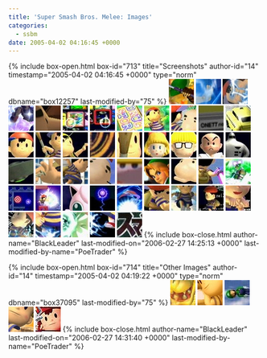 ```yaml
---
title: 'Super Smash Bros. Melee: Images'
categories:
  - ssbm
date: 2005-04-02 04:16:45 +0000
---
```

{% include box-open.html box-id="713" title="Screenshots" author-id="14" timestamp="2005-04-02 04:16:45 +0000" type="norm" dbname="box12257" last-modified-by="75" %}
<a href="ness_fire.jpg" title="PK Fire"><img src="ness_firet.jpg" width="50" height="50" /></a>
<a href="ness_magnet.jpg" title="PSI Magnet"><img src="ness_magnett.jpg" width="50" height="50" /></a>
<a href="ness_pkthunder.jpg" title="PK Thunder"><img src="ness_pkthundert.jpg" width="50" height="50" /></a>
<a href="ness_blast.jpg" title="PK Flash"><img src="ness_blastt.jpg" width="50" height="50" /></a>
<a href="ness_congr1.jpg" title="Ness' Victory Screen 1"><img src="ness_congr1t.jpg" width="50" height="50" /></a>
<a href="ssbm1.jpg" title="Stage Select Screen"><img src="ssbm1t.jpg" width="50" height="50" /></a>
<a href="ssbm2.jpg" title="Stage Select Screen 2"><img src="ssbm2t.jpg" width="50" height="50" /></a>
<a href="ssbm3.jpg" title="Ness in Onett"><img src="ssbm3t.jpg" width="50" height="50" /></a>
<a href="ssbm4.jpg" title="Ness smacks Pichu around"><img src="ssbm4t.jpg" width="50" height="50" /></a>
<a href="ssbm5.jpg" title="Ness and Mr. Saturn"><img src="ssbm5t.jpg" width="50" height="50" /></a>
<a href="ssbm6.jpg" title="'Onett' License Plate"><img src="ssbm6t.jpg" width="50" height="50" /></a>
<a href="ssbm7.jpg" title="Taxi"><img src="ssbm7t.jpg" width="50" height="50" /></a>
<a href="ssbm8.jpg" title="Ness Trophy 1"><img src="ssbm8t.jpg" width="50" height="50" /></a>
<a href="ssbm9.jpg" title="Ness Trophy 2"><img src="ssbm9t.jpg" width="50" height="50" /></a>
<a href="ssbm10.jpg" title="Ness Trophy 3"><img src="ssbm10t.jpg" width="50" height="50" /></a>
<a href="ssbm11.jpg" title="Yo-Yo Closeup"><img src="ssbm11t.jpg" width="50" height="50" /></a>
<a href="ssbm12.jpg" title="Ness' Bat"><img src="ssbm12t.jpg" width="50" height="50" /></a>
<a href="ssbm13.jpg" title="Paula Trophy"><img src="ssbm13t.jpg" width="50" height="50" /></a>
<a href="ssbm14.jpg" title="Jeff Trophy"><img src="ssbm14t.jpg" width="50" height="50" /></a>
<a href="ssbm15.jpg" title="Poo Trophy"><img src="ssbm15t.jpg" width="50" height="50" /></a>
<a href="ssbm16.jpg" title="Starman Trophy"><img src="ssbm16t.jpg" width="50" height="50" /></a>
<a href="ssbm17.jpg" title="UFO Trophy"><img src="ssbm17t.jpg" width="50" height="50" /></a>
<a href="ness_yoyo.jpg" title="Ness using a yo-yo attack"><img src="ness_yoyot.jpg" width="50" height="50" /></a>
<a href="onett_bus.jpg" title="Runaway 5/Tonzura Bus in Onett"><img src="onett_bust.jpg" width="50" height="50" /></a>
<a href="trainmenu.jpg" title="Ness in the Training Menu"><img src="trainmenut.jpg" width="50" height="50" /></a>
<a href="ebounding_onettboard.jpg" title="Kirby is watching you..."><img src="ebounding_onettboardt.jpg" width="50" height="50" /></a>
<a href="ness_congr2.jpg" title="Ness' Victory Screen 2"><img src="ness_congr2t.jpg" width="50" height="50" /></a>
<a href="ssbm18.jpg" title="Mr> Saturn Trophy"><img src="ssbm18t.jpg" width="50" height="50" /></a>
<a href="ssbm19.jpg" title="Look out, Yoshi!"><img src="ssbm19t.jpg" width="50" height="50" /></a>
<a href="ssbm20.jpg" title="Ness uses PK Flash"><img src="ssbm20t.jpg" width="50" height="50" /></a>
<a href="ssbm21.jpg" title="Break the Targets"><img src="ssbm21t.jpg" width="50" height="50" /></a>
<a href="ssbm22.jpg" title="Complete!"><img src="ssbm22t.jpg" width="50" height="50" /></a>
<a href="ssbm23.jpg" title="Ness vs. Jigglypuff"><img src="ssbm23t.jpg" width="50" height="50" /></a>
<a href="ssbm24.jpg" title="Ness uses PK Thunder"><img src="ssbm24t.jpg" width="50" height="50" /></a>
<a href="ssbm25.jpg" title="Ness uses PSI Magnet"><img src="ssbm25t.jpg" width="50" height="50" /></a>
<a href="ssbm26.jpg" title="Ness in midair"><img src="ssbm26t.jpg" width="50" height="50" /></a>
<a href="ssbm27.jpg" title="Ness teleports"><img src="ssbm27t.jpg" width="50" height="50" /></a>
<a href="ssbm28.jpg" title="Ness on a UFO"><img src="ssbm28t.jpg" width="50" height="50" /></a>
<a href="ssbm29.jpg" title="Throwing PK Fire"><img src="ssbm29t.jpg" width="50" height="50" /></a>
<a href="ssbm30.jpg" title="PK Thunder Catapult"><img src="ssbm30t.jpg" width="50" height="50" /></a>
<a href="ssbm31.jpg" title="Sparkly Ness"><img src="ssbm31t.jpg" width="50" height="50" /></a>
<a href="ssbm32.jpg" title="Ness getting hit"><img src="ssbm32t.jpg" width="50" height="50" /></a>
<a href="ssbm33.jpg" title="Sparkly Ness in midair"><img src="ssbm33t.jpg" width="50" height="50" /></a>
<a href="title_jp.jpg" title="Japanese Title Screen"><img src="title_jpt.jpg" width="50" height="50" /></a>
{% include box-close.html author-name="BlackLeader" last-modified-on="2006-02-27 14:25:13 +0000" last-modified-by-name="PoeTrader" %}

{% include box-open.html box-id="714" title="Other Images" author-id="14" timestamp="2005-04-02 04:19:22 +0000" type="norm" dbname="box37095" last-modified-by="75" %}
<a href="ssb_boxart.jpg" title="Box Art"><img src="ssb_boxartt.jpg" width="50" height="50" /></a>
<a href="all.jpg" title="All Default Characters"><img src="allt.jpg" width="50" height="50" /></a>
<a href="allchars.jpg" title="All Characters"><img src="allcharst.jpg" width="50" height="50" /></a>
<a href="ness_pose.jpg" title="Ness Posing"><img src="ness_poset.jpg" width="50" height="50" /></a>
<a href="dealy_jp.jpg" title="Japanese Poster?"><img src="dealy_jpt.jpg" width="50" height="50" /></a>
{% include box-close.html author-name="BlackLeader" last-modified-on="2006-02-27 14:31:40 +0000" last-modified-by-name="PoeTrader" %}
